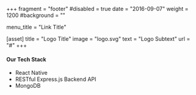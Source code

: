 +++
fragment = "footer"
#disabled = true
date = "2016-09-07"
weight = 1200
#background = ""

menu_title = "Link Title"

[asset]
  title = "Logo Title"
  image = "logo.svg"
  text = "Logo Subtext"
  url = "#"
+++

#### Our Tech Stack
- React Native
- RESTful Express.js Backend API
- MongoDB
